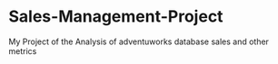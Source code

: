 # Sales-Management-Project
My Project of the Analysis of adventuworks database sales and other metrics
